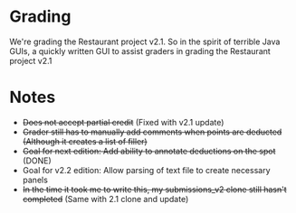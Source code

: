 Grading
=======

We're grading the Restaurant project v2.1. So in the spirit of terrible Java GUIs, a quickly written GUI to assist graders in grading the Restaurant project v2.1

Notes
=====
 + ~~Does not accept partial credit~~ (Fixed with v2.1 update)
 + ~~Grader still has to manually add comments when points are deducted (Although it creates a list of filler)~~
 + ~~Goal for next edition: Add ability to annotate deductions on the spot~~ (DONE)
 + Goal for v2.2 edition: Allow parsing of text file to create necessary panels
 + ~~In the time it took me to write this, my submissions_v2 clone still hasn't completed~~ (Same with 2.1 clone and update)
